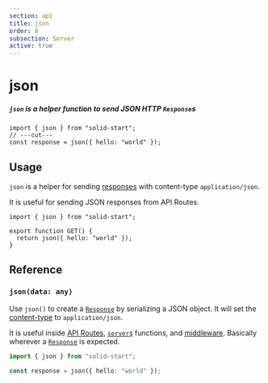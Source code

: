 ```yaml
---
section: api
title: json
order: 8
subsection: Server
active: true
---
```


# json

##### `json` is a helper function to send JSON HTTP `Response`s

<div class="text-lg">

```tsx twoslash
import { json } from "solid-start";
// ---cut---
const response = json({ hello: "world" });
```

</div>

<table-of-contents></table-of-contents>

## Usage

`json` is a helper for sending [responses][Response] with content-type `application/json`. 

It is useful for sending JSON responses from API Routes.

```tsx twoslash
import { json } from "solid-start";

export function GET() {
  return json({ hello: "world" });
}
```

## Reference

### `json(data: any)`

Use `json()` to create a [`Response`][Response] by serializing a JSON object. It will set the [content-type][ContentType] to `application/json`.

It is useful inside [API Routes](/core-concepts/api-routes), [`server$`](/api/server$) functions, and [middleware](/advanced/middleware). Basically wherever a [`Response`][Response] is expected.

```ts twoslash
import { json } from "solid-start";

const response = json({ hello: "world" });
```

[Response]: https://developer.mozilla.org/en-US/docs/Web/API/Response
[ContentType]: https://developer.mozilla.org/en-US/docs/Web/HTTP/Headers/Content-Type
